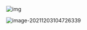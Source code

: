 ![img](https://img-blog.csdnimg.cn/20210119204718237.png?x-oss-process=image/watermark,type_ZmFuZ3poZW5naGVpdGk,shadow_10,text_aHR0cHM6Ly9ibG9nLmNzZG4ubmV0L21lbG9keV9janc=,size_16,color_FFFFFF,t_70#pic_center)

![image-20211203104726339](C:\Users\longyuan\AppData\Roaming\Typora\typora-user-images\image-20211203104726339.png)

